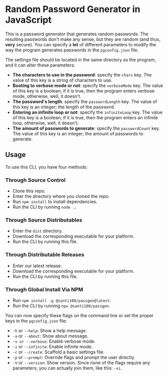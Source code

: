 # Random Password Generator in JavaScript

This is a password generator that generates random passwords.
The resulting passwords don't make any sense, but they are random
(and thus, **very** secure).
You can specify a **lot** of different parameters to modify the
way the program generates passwords in the ```pgconfig.json``` file.

The settings file should be located in the same directory as the program, and it can alter these parameters:

- **The characters to use in the password**: specify the ```chars``` key. The value of this key is a string of characters to use.
- **Booting to verbose mode or not**: specify the ```verboseMode``` key. The value of this key is a boolean; if it is true, then the program enters verbose mode, otherwise, well, it doesn't.
- **The password's length**: specify the ```passwordLength``` key. The value of this key is an integer; the length of the password.
- **Entering an infinite loop or not**: specify the ```infiniteLoop``` key. The value of this key is a boolean; if it is true, then the program enters an infinite loop, otherwise, well, it doesn't.
- **The amount of passwords to generate**: specify the ```passwordCount``` key. The value of this key is an integer; the amount of passwords to generate.

## Usage

To use this CLI, you have four methods:
### Through Source Control
- Clone this repo.
- Enter the directory where you cloned the repo.
- Run ```npm install``` to install dependencies.
- Run the CLI by running ```node .```.

### Through Source Distributables
- Enter the ```dist``` directory. 
- Download the corresponding executable for your platform.
- Run the CLI by running this file.

### Through Distributable Releases
- Enter our latest release.
- Download the corresponding executable for your platform.
- Run the CLI by running this file.

### Through Global Install Via NPM
- Run ```npm install -g @santi100/passgen@latest```.
- Run the CLI by running ```npx @santi100/passgen```.

You can now specify these flags on the command line or set the proper keys in the ```pgconfig.json``` file:

- ```-h``` or ```--help```: Show a help message.
- ```-a``` or ```--about```: Show about message.
- ```-v or --verbose```: Enable verbose mode.
- ```-i``` or ```--infinite```: Enable infinite mode.
- ```-c``` or ```--create```: Scaffold a basic settings file.
- ```-p``` or ```--prompt```: Override flags and prompt the user directly.
- ```-V``` or ```--version```: Show version.
Since none of the flags require any parameters, you can actually join them, like this: ```-vi```.